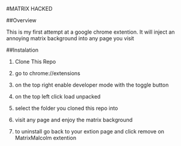 #MATRIX HACKED


##Overview

This is my first attempt at a google chrome extention. It will inject an annoying matrix background into any page you visit



##Instalation

1. Clone This Repo

2. go to chrome://extensions

3. on the top right enable developer mode  with the toggle button

4. on the top left click load unpacked

5. select the folder you cloned this repo into

6. visit any page and enjoy the matrix background

7. to uninstall go back to your extion page and click remove on MatrixMalcolm extention